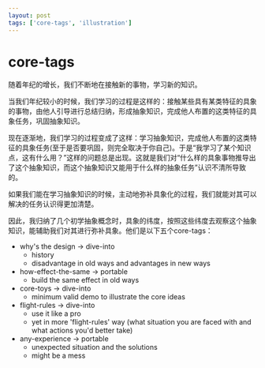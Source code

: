 ```yaml
---
layout: post
tags: ['core-tags', 'illustration']
---
```


# core-tags
随着年纪的增长，我们不断地在接触新的事物，学习新的知识。

当我们年纪较小的时候，我们学习的过程是这样的：接触某些具有某类特征的具象的事物，由他人引导进行总结归纳，形成抽象知识，完成他人布置的这类特征的具象任务，巩固抽象知识。

现在逐渐地，我们学习的过程变成了这样：学习抽象知识，完成他人布置的这类特征的具象任务(至于是否要巩固，则完全取决于你自己)。于是“我学习了某个知识点，这有什么用？”这样的问题总是出现。这就是我们对“什么样的具象事物推导出了这个抽象知识，而这个抽象知识又能用于什么样的抽象任务”认识不清所导致的。

如果我们能在学习抽象知识的时候，主动地弥补具象化的过程，我们就能对其可以解决的任务认识得更加清楚。

因此，我归纳了几个初学抽象概念时，具象的纬度，按照这些纬度去观察这个抽象知识，能辅助我们对其进行弥补具象。他们是以下五个core-tags：

- why's the design -> dive-into
    - history
    - disadvantage in old ways and advantages in new ways
- how-effect-the-same -> portable
    - build the same effect in old ways
- core-toys -> dive-into
    - minimum valid demo to illustrate the core ideas
- flight-rules -> dive-into
    - use it like a pro
    - yet in more 'flight-rules' way (what situation you are faced with and what actions you'd better take)
- any-experience -> portable
    - unexpected situation and the solutions
    - might be a mess

